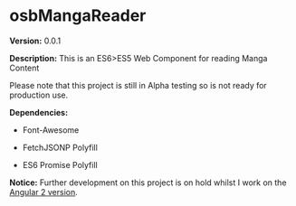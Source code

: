 osbMangaReader
============

**Version:** 0.0.1

**Description:** This is an ES6>ES5 Web Component for reading Manga Content

Please note that this project is still in Alpha testing so is not ready for
production use.

**Dependencies:**

-   Font-Awesome

-   FetchJSONP Polyfill

-   ES6 Promise Polyfill

**Notice:**
Further development on this project is on hold whilst I work on the [Angular 2 version](https://github.com/sistem3/osbMangaReaderNg2).
